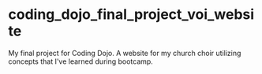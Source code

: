 # coding_dojo_final_project_voi_website
My final project for Coding Dojo. A website for my church choir utilizing concepts that I've learned during bootcamp.
